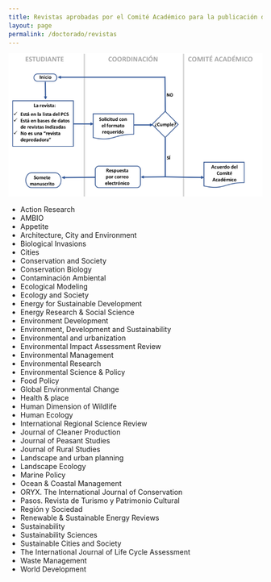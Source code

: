 ```yaml
---
title: Revistas aprobadas por el Comité Académico para la publicación del artículo de requisito
layout: page
permalink: /doctorado/revistas
---
```


![Diagrama de flujo para la solicitud de revista](procedimiento_solicitud_revista.png)

 - Action Research
 - AMBIO
 - Appetite
 - Architecture, City and Environment
 - Biological Invasions
 - Cities
 - Conservation and Society
 - Conservation Biology
 - Contaminación Ambiental
 - Ecological Modeling  
 - Ecology and Society
 - Energy for Sustainable Development
 - Energy Research & Social Science
 - Environment Development
 - Environment, Development and Sustainability
 - Environmental and urbanization
 - Environmental Impact Assessment Review
 - Environmental Management
 - Environmental Research
 - Environmental Science & Policy
 - Food Policy
 - Global Environmental Change
 - Health & place
 - Human Dimension of Wildlife
 - Human Ecology
 - International Regional Science Review
 - Journal of Cleaner Production
 - Journal of Peasant Studies
 - Journal of Rural Studies
 - Landscape and urban planning
 - Landscape Ecology
 - Marine Policy
 - Ocean & Coastal Management
 - ORYX. The International Journal of Conservation
 - Pasos. Revista de Turismo y Patrimonio Cultural
 - Región y Sociedad
 - Renewable & Sustainable Energy Reviews
 - Sustainability  
 - Sustainability Sciences  
 - Sustainable Cities and Society
 - The International Journal of Life Cycle Assessment
 - Waste Management
 - World Development

